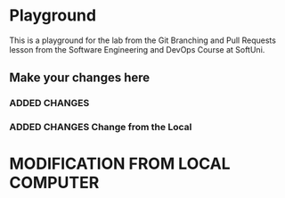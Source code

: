 # Playground
This is a playground for the lab from the Git Branching and Pull Requests lesson from the Software Engineering and DevOps Course at SoftUni.

## Make your changes here

### ADDED CHANGES
### ADDED CHANGES Change from the Local

# MODIFICATION FROM LOCAL COMPUTER
